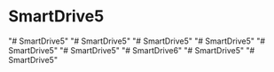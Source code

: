 # SmartDrive5
"# SmartDrive5" 
"# SmartDrive5" 
"# SmartDrive5" 
"# SmartDrive5" 
"# SmartDrive5" 
"# SmartDrive5" 
"# SmartDrive6" 
"# SmartDrive5" 
"# SmartDrive5" 
